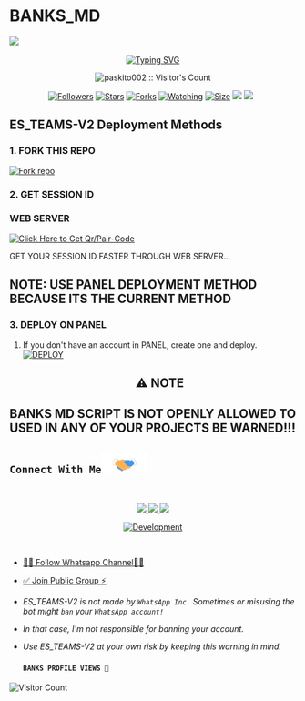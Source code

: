 # BANKS_MD
   <a><img src='https://files.catbox.moe/e57dfu.jpg'/></a>
<p align="center">
<p align="center">
  <a href="https://git.io/typing-svg"><img src="https://readme-typing-svg.demolab.com?font=EB+Garamond&weight=800&size=28&duration=4000&pause=1000&random=false&width=435&lines=+•★⃝ BANKS MD★⃝•;MULTI-DEVICE+WHATSAPP+BOT;DEVELOPED+BY+BANKS+AND+ES+TEAMS;RELEASED+DATE+29%2F8%2F2024." alt="Typing SVG" /></a>
 </p>
<p align="center">
<p align="center"><img src="https://profile-counter.glitch.me/{banks021}/count.svg" alt="paskito002 :: Visitor's Count" /></p>
<p align="center">
<a href="https://github.com/banks021/followers"><img title="Followers" src="https://img.shields.io/github/followers/banks021?color=red&style=flat-square"></a>
<a href="https://github.com/banks021/bank020/stargazers/"><img title="Stars" src="https://img.shields.io/github/stars/paskito002/ES_TEAMS-V2?color=blue&style=flat-square"></a>
<a href="https://github.com/banks021/banks020/network/members"><img title="Forks" src="https://img.shields.io/github/forks/banks021/banks020?color=red&style=flat-square"></a>
<a href="https://github.com/banks021/banks020/watchers"><img title="Watching" src="https://img.shields.io/github/watchers/banks021/banks020?label=Watchers&color=blue&style=flat-square"></a>
<a href="https://github.com/banks021/banks020/"><img title="Size" src="https://img.shields.io/github/repo-size/banks021/banks020?style=flat-square&color=green"></a>
<a href="https://hits.seeyoufarm.com"><img src="https://hits.seeyoufarm.com/api/count/incr/badge.svg?url=https%3A%2F%2Fgithub.com%2Fbanks021%2Fbanks020&count_bg=%2379C83D&title_bg=%23555555&icon=probot.svg&icon_color=%2300FF6D&title=hits&edge_flat=false"/></a>
<a href="https://github.com/banks021/banks020/graphs/commit-activity"><img height="20" src="https://img.shields.io/badge/Maintained%3F-yes-green.svg"></a>&nbsp;&nbsp;
</p>
<p align='center'>
    </p>
<p align="center">

 ## ES_TEAMS-V2 Deployment Methods

### 1. FORK THIS REPO

<a href='https://github.com/banks021/banks020/fork' target="_blank"><img alt='Fork repo' src='https://img.shields.io/badge/Fork This Repo-black?style=for-the-badge&logo=git&logoColor=white'/></a>

### 2. GET SESSION ID

### WEB SERVER 
<a href="https://toxicmd.vercel.app"><img src="https://img.shields.io/badge/GET_SESSION_ID-blue" alt="Click Here to Get Qr/Pair-Code" width="110"></a> 

GET YOUR SESSION ID FASTER THROUGH WEB SERVER...

## **NOTE: USE PANEL DEPLOYMENT METHOD BECAUSE ITS THE CURRENT METHOD**

### 3. DEPLOY ON PANEL

1. If you don't have an account in PANEL, create one and deploy.
    <br>
    <a href='https://control.bot-hosting.net/auth/login' target="_blank"><img alt='DEPLOY' src='https://img.shields.io/badge/-DEPLOY-black?style=for-the-badge&logo=bot-hosting.net&logoColor=white'/></a>

    <h2 align="center"> ⚠️ NOTE  </h2>
## BANKS MD SCRIPT IS NOT OPENLY ALLOWED TO USED IN ANY OF YOUR PROJECTS BE WARNED!!! 

## ```Connect With Me```<img src="https://github.com/0xAbdulKhalid/0xAbdulKhalid/raw/main/assets/mdImages/handshake.gif" width ="80"></h1> 
 <br> 
<p align="center">
<a href="https://wa.me/2349037524605"><img src="https://img.shields.io/badge/Contact BANKS-25D366?style=for-the-badge&logo=whatsapp&logoColor=white" />
<a href="https://www.whatsapp.com/channel/0029Vaj1vKSK5cDDT4tVvY1y"><img src="https://img.shields.io/badge/Join Official Channel-25D366?style=for-the-badge&logo=whatsapp&logoColor=white" />
<a href="https://t.me/examsolutionteam"><img src="https://img.shields.io/badge/Telegram-0088cc?style=for-the-badge&logo=telegram&logoColor=white" /><br>
<p align="center">
<img alt="Development" width="250" src="https://media2.giphy.com/media/W9tBvzTXkQopi/giphy.gif?cid=6c09b952xu6syi1fyqfyc04wcfk0qvqe8fd7sop136zxfjyn&ep=v1_internal_gif_by_id&rid=giphy.gif&ct=g" /> </p>

<br>

* [🧑‍💻 Follow  Whatsapp Channel🧑‍💻](https://whatsapp.com/channel/0029Vb6N13aIN9imeT2FOB1E)


* [✅ Join Public Group ⚡](https://chat.whatsapp.com/GwWH2FBD2E30sypmt0Arph)

- *ES_TEAMS-V2 is not made by `WhatsApp Inc.` Sometimes or misusing the bot might `ban` your `WhatsApp account!`*
- *In that case, I'm not responsible for banning your account.*
- *Use ES_TEAMS-V2 at your own risk by keeping this warning in mind.*
  
  #### ```BANKS PROFILE VIEWS 🧚```
![Visitor Count](https://profile-counter.glitch.me/banks021/count.svg)

